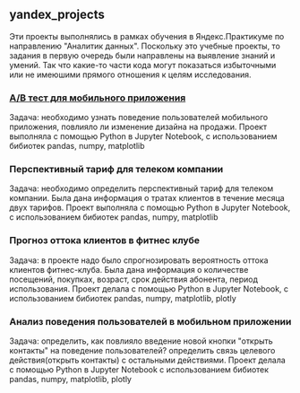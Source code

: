 ## yandex_projects
Эти проекты выполнялись в рамках обучения в Яндекс.Практикуме по направлению "Аналитик данных". 
Поскольку это учебные проекты, то задания в первую очередь были направлены на выявление знаний и умений. Так что какие-то части кода могут показаться избыточными или не имеюшими прямого отношения к целям исследования.
### [A/B тест для мобильного приложения](https://github.com/GayaneTen/yandex_projects/blob/main/AB%20test/AB%20test.ipynb)
Задача: необходимо узнать поведение пользователей мобильного приложения, повлияло ли изменение
дизайна на продажи.  Проект выполняла с помощью Python в Jupyter Notebook, с использованием бибиотек pandas, numpy, matplotlib
### Перспективный тариф для телеком компании
Задача: необходимо определить перспективный тариф для телеком компании. Была дана информация
о тратах клиентов в течение месяца двух тарифов. Проект выполняла с помощью Python в Jupyter
Notebook, с использованием бибиотек pandas, numpy, matplotlib
### Прогноз оттока клиентов в фитнес клубе
Задача: в проекте надо было спрогнозировать вероятность оттока клиентов фитнес-клуба. Была дана
информация о количестве посещений, покупках, возраст, срок действия абонента, период
использования. Проект делала с помощью Python в Jupyter Notebook,  с использованием бибиотек pandas, numpy, matplotlib, plotly
### Анализ поведения пользователей в мобильном приложении
Задача: определить, как повлияло введение новой кнопки "открыть контакты" на поведение пользователей?
определить связь целевого действия(открыть контакты) с остальными действиями. Проект делала с помощью Python в Jupyter Notebook
 с использованием бибиотек pandas, numpy, matplotlib, plotly
